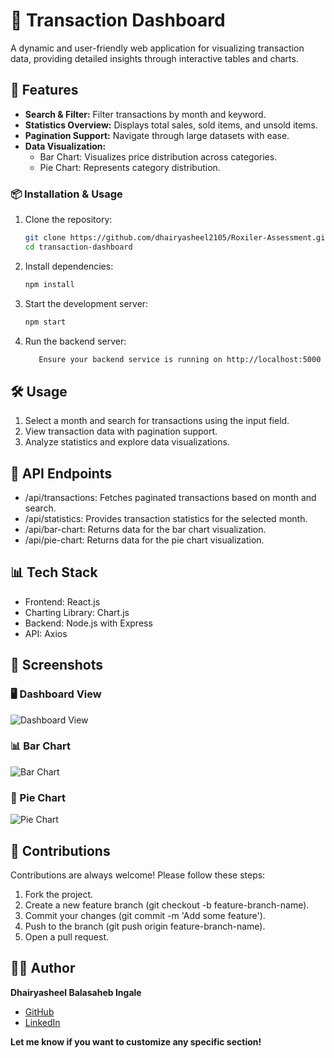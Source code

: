 # 🧾 Transaction Dashboard  

A dynamic and user-friendly web application for visualizing transaction data, providing detailed insights through interactive tables and charts.  

## 🚀 Features  
- **Search & Filter:** Filter transactions by month and keyword.  
- **Statistics Overview:** Displays total sales, sold items, and unsold items.  
- **Pagination Support:** Navigate through large datasets with ease.  
- **Data Visualization:**  
  - Bar Chart: Visualizes price distribution across categories.  
  - Pie Chart: Represents category distribution.  

### 📦 Installation & Usage  
1. Clone the repository:  
   ```bash
   git clone https://github.com/dhairyasheel2105/Roxiler-Assessment.git  
   cd transaction-dashboard  
2. Install dependencies:  
   ```bash
   npm install
3. Start the development server:  
   ```bash
   npm start
4. Run the backend server:  
   ```bash
      Ensure your backend service is running on http://localhost:5000
## 🛠 Usage
1. Select a month and search for transactions using the input field.
2. View transaction data with pagination support.
3. Analyze statistics and explore data visualizations.
## 🔌 API Endpoints
- /api/transactions: Fetches paginated transactions based on month and search.
- /api/statistics: Provides transaction statistics for the selected month.
- /api/bar-chart: Returns data for the bar chart visualization.
- /api/pie-chart: Returns data for the pie chart visualization.
## 📊 Tech Stack
- Frontend: React.js
- Charting Library: Chart.js
- Backend: Node.js with Express
- API: Axios
## 📸 Screenshots  

### 🖥️ Dashboard View  
![Dashboard View](screenshots/roxiler1.png)  

### 📊 Bar Chart  
![Bar Chart](screenshots/roxiler2.png)  

### 🍕 Pie Chart  
![Pie Chart](screenshots/roxiler3.png)  

## 🤝 Contributions
 Contributions are always welcome! Please follow these steps:
1. Fork the project.
2. Create a new feature branch (git checkout -b feature-branch-name).
3. Commit your changes (git commit -m 'Add some feature').
4. Push to the branch (git push origin feature-branch-name).
5. Open a pull request.
## 🧑‍💻 Author  

**Dhairyasheel Balasaheb Ingale**  

- [GitHub](https://github.com/dhairyasheel2105)  
- [LinkedIn](https://www.linkedin.com/in/dhairyasheel-ingale2105/)  


**Let me know if you want to customize any specific section!**
